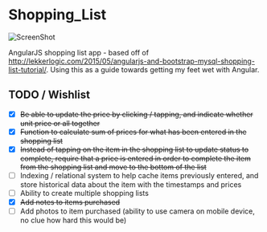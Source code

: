 # Shopping_List
![ScreenShot](https://raw.github.com/James328/Shopping_List/master/screenshot.png)

AngularJS shopping list app - based off of http://lekkerlogic.com/2015/05/angularjs-and-bootstrap-mysql-shopping-list-tutorial/. Using this as a guide towards getting my feet wet with Angular.

## TODO / Wishlist
- [X] ~~Be able to update the price by clicking / tapping, and indicate whether unit price or all together~~
- [X] ~~Function to calculate sum of prices for what has been entered in the shopping list~~
- [X] ~~Instead of tapping on the item in the shopping list to update status to complete, require that a price is entered in order to complete the item from the shopping list and move to the bottom of the list~~
- [ ] Indexing / relational system to help cache items previously entered, and store historical data about the item with the timestamps and prices
- [ ] Ability to create multiple shopping lists
- [X] ~~Add notes to items purchased~~
- [ ] Add photos to item purchased (ability to use camera on mobile device, no clue how hard this would be)

